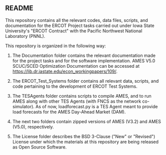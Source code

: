 ## README

This repository contains all the relevant codes, data files, scripts, and documentation for the ERCOT Project tasks carried out under Iowa State University's "ERCOT Contract" with the Pacific Northwest National Laboratory (PNNL).

This repository is organized in the following way:

1. The Documentation folder contains the relevant documentation made for the project tasks and for the software implementation. AMES V5.0 SCUC/SCED Optimization Documentation can be accessed at https://lib.dr.iastate.edu/econ_workingpapers/109/.

2. The ERCOT_Test_Systems folder contains all relevant data, scripts, and code pertaining to the development of ERCOT Test Systems.

3. The TESAgents folder contains scripts to compile AMES, and to run AMES along with other TES Agents (with FNCS as the network co-simulator). As of now, loadforecast.py is a TES Agent meant to provide load forecasts for the AMES Day-Ahead Market (DAM).

4. The next two folders contain zipped versions of AMES (V3.2) and AMES (V5.0), respectively.

5. The License folder describes the BSD 3-Clause ("New" or "Revised") License under which the materials at this repository are being released as Open Source Software.


